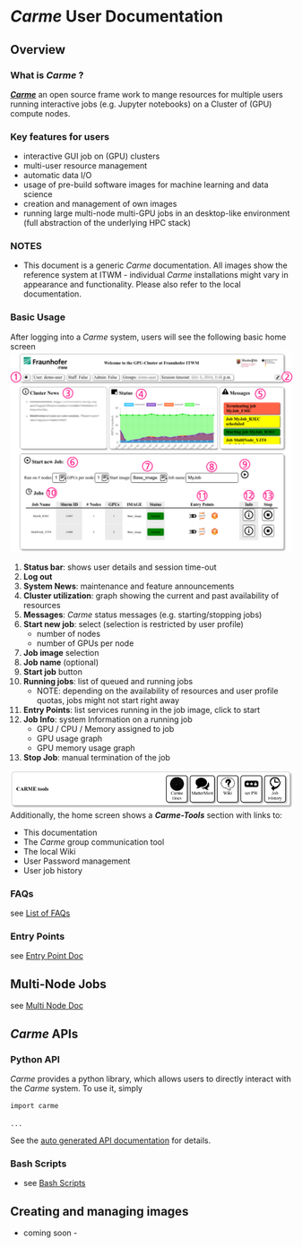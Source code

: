 
# *Carme* User Documentation 

## Overview
### What is *Carme* ?
[***Carme***](www.open-carme.org) an open source frame work to mange resources for multiple users running interactive jobs (e.g. Jupyter notebooks) on a Cluster of (GPU) compute nodes.

### Key features for users
* interactive GUI job on (GPU) clusters
* multi-user resource management 
* automatic data I/O
* usage of pre-build software images for machine learning and data science
* creation and management of own images
* running large multi-node multi-GPU jobs in an desktop-like environment (full abstraction of the underlying HPC stack)

### NOTES
* This document is a generic *Carme* documentation. All images show the reference system at ITWM - individual *Carme* installations might vary in appearance and functionality. Please also refer to the local documentation.  

### Basic Usage
After logging into a *Carme* system, users will see the following basic home screen 
![home_screen](Images/home_screen.png)
1. **Status bar**: shows user details and session time-out
2. **Log out**
3. **System News**: maintenance and feature announcements 
4. **Cluster utilization**: graph showing the current and past availability of resources 
5. **Messages**: *Carme* status messages (e.g. starting/stopping jobs)
6. **Start new job**: select (selection is restricted by user profile)
    * number of nodes 
    * number of GPUs per node
7. **Job image** selection
8. **Job name** (optional)
9. **Start job** button
10. **Running jobs**: list of queued and running jobs
    * NOTE: depending on the availability of resources and user profile quotas, jobs might not start right away 
11. **Entry Points**: list services running in the job image, click to start
12. **Job Info**: system Information on a running job
    * GPU / CPU / Memory assigned to job
    * GPU usage graph
    * GPU memory usage graph
13. **Stop Job**: manual termination of the job

![tools](Images/carme-tools.png)
Additionally, the home screen shows a ***Carme-Tools*** section with links to:
* This documentation
* The *Carme* group communication tool
* The local Wiki
* User Password management
* User job history


### FAQs
see [List of FAQs](FAQ.md)

### Entry Points
see [Entry Point Doc](EntryPoints.md)

## Multi-Node Jobs
see [Multi Node Doc](Multi_Node_Jobs/readme.md)

## *Carme* APIs
### Python API
*Carme* provides a python library, which allows users to directly interact with the *Carme* system. To use it, simply

```
import carme

...

```

See the [auto generated API documentation](PythonAPI.md) for details. 

### Bash Scripts
* see [Bash Scripts](BashAPI.md)

## Creating and managing images
- coming soon -
